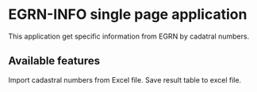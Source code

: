 # EGRN-INFO single page application  

This application get specific information from EGRN by cadatral numbers.

## Available features

Import cadastral numbers from Excel file. Save result table to excel file.

